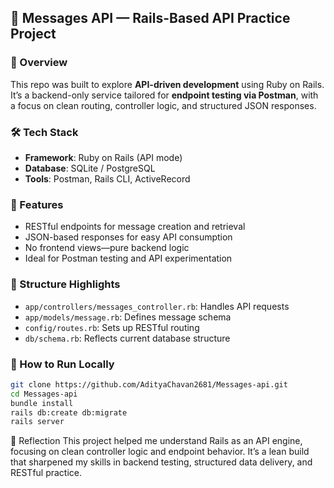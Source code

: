 ## 🧠 Messages API — Rails-Based API Practice Project

### 📌 Overview  
This repo was built to explore **API-driven development** using Ruby on Rails. It’s a backend-only service tailored for **endpoint testing via Postman**, with a focus on clean routing, controller logic, and structured JSON responses.

### 🛠️ Tech Stack  
- **Framework**: Ruby on Rails (API mode)  
- **Database**: SQLite / PostgreSQL  
- **Tools**: Postman, Rails CLI, ActiveRecord

### 🚀 Features  
- RESTful endpoints for message creation and retrieval  
- JSON-based responses for easy API consumption  
- No frontend views—pure backend logic  
- Ideal for Postman testing and API experimentation

### 📁 Structure Highlights  
- `app/controllers/messages_controller.rb`: Handles API requests  
- `app/models/message.rb`: Defines message schema  
- `config/routes.rb`: Sets up RESTful routing  
- `db/schema.rb`: Reflects current database structure

### 🧪 How to Run Locally  
```bash
git clone https://github.com/AdityaChavan2681/Messages-api.git
cd Messages-api
bundle install
rails db:create db:migrate
rails server
```

🧠 Reflection
This project helped me understand Rails as an API engine, focusing on clean controller logic and endpoint behavior. It’s a lean build that sharpened my skills in backend testing, structured data delivery, and RESTful practice.
